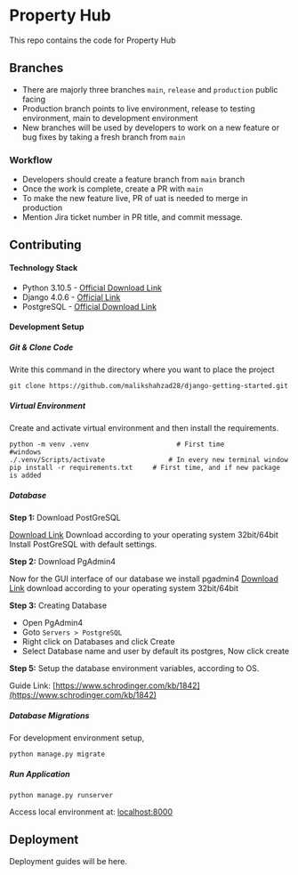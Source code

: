 # Property Hub
This repo contains the code for Property Hub

## Branches
* There are majorly three branches `main`, `release` and `production` public facing
* Production branch points to live environment, release to testing environment, main to development environment
* New branches will be used by developers to work on a new feature or bug fixes by taking a fresh branch from `main`

### Workflow
* Developers should create a feature branch from `main` branch
* Once the work is complete, create a PR with `main`
* To make the new feature live, PR of uat is  needed to merge in production
* Mention Jira ticket number in PR title, and commit message.

## Contributing

#### Technology Stack
* Python 3.10.5 - [Official Download Link](https://www.python.org/downloads/)
* Django 4.0.6 - [Official Link](https://www.djangoproject.com/)
* PostgreSQL - [Official Download Link](https://www.postgresql.org/download/)

#### Development Setup
##### Git & Clone Code
Write this command in the directory where you want to place the project
```shell
git clone https://github.com/malikshahzad28/django-getting-started.git
```

##### Virtual Environment
Create and activate virtual environment and then install the requirements.
```shell
python -m venv .venv                      # First time
#windows
./.venv/Scripts/activate                # In every new terminal window
pip install -r requirements.txt     # First time, and if new package is added
```

##### Database
**Step 1:** Download PostGreSQL

[Download Link](https://www.enterprisedb.com/downloads/postgres-postgresql-downloads)
Download according to your operating system 32bit/64bit Install PostGreSQL with default settings.

**Step 2:** Download PgAdmin4

Now for the GUI interface of our database we install pgadmin4
[Download Link](https://www.postgresql.org/ftp/pgadmin/pgadmin4/v6.11/windows/)
download according to your operating system 32bit/64bit

**Step 3:** Creating Database
* Open PgAdmin4
* Goto `Servers > PostgreSQL`
* Right click on Databases and click Create
* Select Database name and user by default its postgres, Now click create

**Step 5:** Setup the database environment variables, according to OS.

Guide Link: [https://www.schrodinger.com/kb/1842](https://www.schrodinger.com/kb/1842)


##### Database Migrations
For development environment setup,
```shell
python manage.py migrate
```

##### Run Application
```shell
python manage.py runserver
```
Access local environment at: [localhost:8000](localhost:8000)

## Deployment
Deployment guides will be here.
